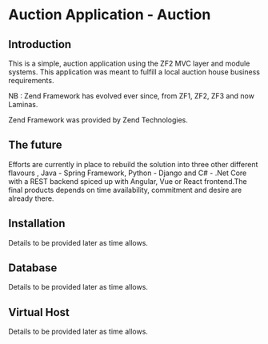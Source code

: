 Auction Application - Auction
=============================

Introduction
------------
This is a simple, auction application using the ZF2 MVC layer and module
systems. This application was meant to fulfill a local auction house business requirements.

NB : Zend Framework has evolved ever since, from ZF1, ZF2, ZF3 and now Laminas. 

Zend Framework was provided by Zend Technologies.

The future
-----------
Efforts are currently in place to rebuild the solution into three other different flavours , Java - Spring Framework, Python - Django and C# - .Net Core 
with a REST backend spiced up with Angular, Vue or React frontend.The final products depends on time availability, commitment and desire are already there.


Installation
------------

Details to be provided later as time allows.


Database
--------
Details to be provided later as time allows.

Virtual Host
------------
Details to be provided later as time allows.


